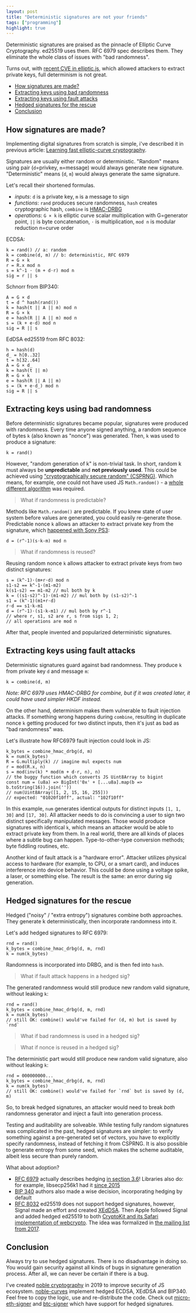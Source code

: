 ```yaml
---
layout: post
title: "Deterministic signatures are not your friends"
tags: ["programming"]
highlight: true
---
```


Deterministic signatures are praised as the pinnacle of Elliptic Curve Cryptography.
ed25519 uses them. RFC 6979 spec describes them.
They eliminate the whole class of issues with "bad randomness".

Turns out, with [recent CVE in elliptic.js](https://github.com/indutny/elliptic/security/advisories/GHSA-vjh7-7g9h-fjfh),
which allowed attackers to extract private keys, full determinism is not great.

- [How signatures are made?](#how-signatures-are-made)
- [Extracting keys using bad randomness](#extracting-keys-using-bad-randomness)
- [Extracting keys using fault attacks](#extracting-keys-using-fault-attacks)
- [Hedged signatures for the rescue](#hedged-signatures-for-the-rescue)
- [Conclusion](#conclusion)

## How signatures are made?

Implementing digital signatures from scratch is simple,
i've described it in previous article: [Learning fast elliptic-curve cryptography](https://paulmillr.com/posts/noble-secp256k1-fast-ecc/).

Signatures are usually either random or deterministic.
"Random" means using pair (`d`=privkey, `m`=message) would always generate new signature.
"Deterministic" means (`d`, `m`) would always generate the same signature.

Let's recall their shortened formulas.

- _inputs_: `d` is a private key, `m` is a message to sign
- _functions_: `rand` produces secure randomness, `hash` creates cryptographic hash,
  `combine` is [HMAC-DRBG](https://en.wikipedia.org/wiki/NIST_SP_800-90A)
- _operations_: `G × k` is elliptic curve scalar multiplication with G=generator point, `||` is byte concatenation, `⋅` is multiplication, `mod n` is modular reduction n=curve order

ECDSA:

    k = rand() // a: random
    k = combine(d, m) // b: deterministic, RFC 6979
    R = G × k
    r = R.x mod n
    s = k^-1 ⋅ (m + d⋅r) mod n
    sig = r || s

Schnorr from BIP340:

    A = G × d
    t = d ^ hash(rand())
    k = hash(t || A || m) mod n
    R = G × k
    e = hash(R || A || m) mod n
    s = (k + e⋅d) mod n
    sig = R || s

EdDSA ed25519 from RFC 8032:

    h = hash(d)
    d_ = h[0..32]
    t = h[32..64]
    A = G × d_
    k = hash(t || m)
    R = G × k
    e = hash(R || A || m)
    s = (k + e⋅d_) mod n
    sig = R || s

## Extracting keys using bad randomness

Before deterministic signatures became popular, signatures were produced with randomness.
Every time anyone signed anything, a random sequence of bytes `k` (also known as "nonce") was generated.
Then, `k` was used to produce a signature:

    k = rand()

However, "random generation of k" is non-trivial task.
In short, random k must always be **unpredictable** and **not previously used**.
This could be achieved using ["cryptographically secure random" (CSPRNG)](https://en.wikipedia.org/wiki/Cryptographically_secure_pseudorandom_number_generator).
Which means, for example, one could not have used JS `Math.random()` - a
[whole different algorithm](https://developer.mozilla.org/en-US/docs/Web/API/Crypto/getRandomValues)
was required.

> What if randomness is predictable?

Methods like `Math.random()` are predictable.
If you knew state of user system before values are generated,
you could easily re-generate those. Predictable nonce `k` allows an attacker to extract private key from the signature, which [happened with Sony PS3](https://en.wikipedia.org/wiki/PlayStation_3_homebrew):

    d = (r^-1)(s⋅k-m) mod n

> What if randomness is reused?

Reusing random nonce `k` allows attacker to extract private keys from two distinct signatures:

    s = (k^-1)⋅(m+r⋅d) mod n
    s1-s2 == k^-1⋅(m1-m2)
    k(s1-s2) == m1-m2 // mul both by k
    k = ((s1-s2)^-1)⋅(m1-m2) // mul both by (s1-s2)^-1
    s1 = (k^-1)(m1+r⋅d)
    r⋅d == s1⋅k-m1
    d = (r^-1)⋅(s1⋅k-m1) // mul both by r^-1
    // where r, s1, s2 are r, s from sigs 1, 2;
    // all operations are mod n

After that, people invented and popularized deterministic signatures.

## Extracting keys using fault attacks

Deterministic signatures guard against bad randomness.
They produce `k` from private key `d` and message `m`:

    k = combine(d, m)

_Note: RFC 6979 uses HMAC-DRBG for combine, but if it was created later, it could have used simpler HKDF instead._

On the other hand, determinism makes them vulnerable to fault injection attacks.
If something wrong happens during `combine`, resulting in duplicate nonce `k`
getting produced for two distinct inputs, then it's just as bad as "bad randomness"
was.

Let's illustrate how RFC6979 fault injection could look in JS:

    k_bytes = combine_hmac_drbg(d, m)
    k = num(k_bytes)
    R = G.multiply(k) // imagine mul expects num
    r = mod(R.x, n)
    s = mod(inv(k) * mod(m + d⋅r, n), n)
    // the buggy function which converts JS Uint8Array to bigint
    const num = (u8a) => BigInt('0x' + [...u8a].map(b => b.toString(16)).join(''))
    // num(Uint8Array([1, 2, 15, 16, 255]))
    // expected: "01020f10ff", actual: "102f10ff"

In this example, `num` generates identical outputs for distinct inputs `[1, 1, 30]` and `[17, 30]`.
All attacker needs to do is convincing a user to sign two distinct specifically manipulated messages.
Those would produce signatures with identical `k`, which means an attacker would be able to
extract private key from them.
In a real world, there are all kinds of places where a subtle bug can happen.
Type-to-other-type conversion methods; byte fiddling routines, etc.

Another kind of fault attack is a "hardware error".
Attacker utilizes physical access to hardware (for example, to CPU, or a smart card),
and induces interference into device behavior.
This could be done using a voltage spike, a laser, or something else.
The result is the same: an error during sig generation.

## Hedged signatures for the rescue

Hedged ("noisy" / "extra entropy") signatures combine both approaches.
They generate k deterministically, then incorporate randomness into it.

Let's add hedged signatures to RFC 6979:

    rnd = rand()
    k_bytes = combine_hmac_drbg(d, m, rnd)
    k = num(k_bytes)

Randomness is incorporated into DRBG, and is then fed into `hash`.

> What if fault attack happens in a hedged sig?

The generated randomness would still produce new random valid signature,
without leaking `k`:

    rnd = rand()
    k_bytes = combine_hmac_drbg(d, m, rnd)
    k = num(k_bytes)
    // still OK: combine() would've failed for (d, m) but is saved by `rnd`

> What if bad randomness is used in a hedged sig?

> What if nonce is reused in a hedged sig?

The deterministic part would still produce new random valid signature,
also without leaking `k`:

    rnd = 000000000...
    k_bytes = combine_hmac_drbg(d, m, rnd)
    k = num(k_bytes)
    // still OK: combine() would've failed for `rnd` but is saved by (d, m)

So, to break hedged signatures, an attacker would need to break _both_ randomness
generator and inject a fault into generation process.

Testing and auditability are solveable.
While testing fully random signatures was complicated in the past, hedged signatures are simpler:
to verify something against a pre-generated set of vectors,
you have to explicitly specify randomness, instead of fetching it from CSPRNG.
It is also possible to generate entropy from some seed, which makes the
scheme auditable, albeit less secure than purely random.

What about adoption?

- [RFC 6979](https://datatracker.ietf.org/doc/html/rfc6979) actually describes hedging [in section 3.6](https://datatracker.ietf.org/doc/html/rfc6979#section-3.6)! Libraries also do: for example, libsecp256k1 had it [since 2015](https://github.com/bitcoin-core/secp256k1/pull/229)
- [BIP 340](https://github.com/bitcoin/bips/blob/master/bip-0340.mediawiki) authors also made a wise decision, incorporating hedging by default
- [RFC 8032](https://datatracker.ietf.org/doc/html/rfc8032) ed25519 does not support hedged signatures, however,
  Signal made an effort and created [XEdDSA](https://signal.org/docs/specifications/xeddsa/).
  Then Apple followed Signal
  and added hedged ed25519 to both [CryptoKit and its Safari implementation of webcrypto](<https://developer.apple.com/documentation/cryptokit/curve25519/signing/privatekey/signature(for:)>). The idea was formalized in [the mailing list from 2017](https://moderncrypto.org/mail-archive/curves/2017/000925.html).

## Conclusion

Always try to use hedged signatures. There is no disadvantage in doing so.
You would gain security against all kinds of bugs in signature generation process.
After all, we can never be certain if there is a bug.

I've created [noble cryptography](https://paulmillr.com/noble/) in 2019
to improve security of JS ecosystem.
[noble-curves](https://github.com/paulmillr/noble-curves) implement
hedged ECDSA, XEdDSA and BIP340.
Feel free to copy the logic, use and re-distribute the code.
Check out [micro-eth-signer](https://github.com/paulmillr/micro-eth-signer) and
[btc-signer](https://github.com/paulmillr/scure-btc-signer) which have support for hedged signatures.

